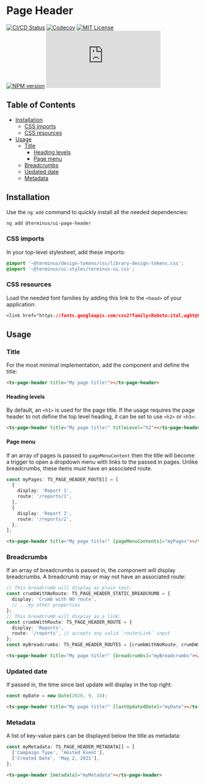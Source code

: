 <h1>Page Header</h1>

[![CI/CD Status][github-action-badge]][github-action-link] [![Codecov][codecov-badge]][codecov-project] [![MIT License][license-image]][license-url]  
[![NPM version][npm-version-image]][npm-package] [![Library size][file-size-badge]][raw-distribution-js]

<!-- START doctoc generated TOC please keep comment here to allow auto update -->
<!-- DON'T EDIT THIS SECTION, INSTEAD RE-RUN doctoc TO UPDATE -->
## Table of Contents

- [Installation](#installation)
  - [CSS imports](#css-imports)
  - [CSS resources](#css-resources)
- [Usage](#usage)
  - [Title](#title)
    - [Heading levels](#heading-levels)
    - [Page menu](#page-menu)
  - [Breadcrumbs](#breadcrumbs)
  - [Updated date](#updated-date)
  - [Metadata](#metadata)

<!-- END doctoc generated TOC please keep comment here to allow auto update -->

## Installation

Use the `ng add` command to quickly install all the needed dependencies:

```bash
ng add @terminus/ui-page-header
```

### CSS imports

In your top-level stylesheet, add these imports:

```css
@import '~@terminus/design-tokens/css/library-design-tokens.css';
@import '~@terminus/ui-styles/terminus-ui.css';
```  

### CSS resources

Load the needed font families by adding this link to the `<head>` of your application:

```css
<link href="https://fonts.googleapis.com/css2?family=Roboto:ital,wght@0,400;0,500;0,700;1,400&display=swap" rel="stylesheet">
```

## Usage

### Title

For the most minimal implementation, add the component and define the title:

```html
<ts-page-header title="My page title!"></ts-page-header>
```

#### Heading levels

By default, an `<h1>` is used for the page title. If the usage requires the page header to not define the top level
heading, it can be set to use `<h2>` or `<h3>`:

```html
<ts-page-header title="My page title!" titleLevel="h2"></ts-page-header>
```

#### Page menu

If an array of pages is passed to `pageMenuContent` then the title will become a trigger to open a dropdown menu with
links to the passed in pages. Unlike breadcrumbs, these items _must_ have an associated route.

```typescript
const myPages: TS_PAGE_HEADER_ROUTE[] = [
  {
    display: 'Report 1',
    route: '/reports/1',
  },
  {
    display: 'Report 2',
    route: '/reports/2',
  },
];
```

```html
<ts-page-header title="My page title!" [pageMenuContents]="myPages"></ts-page-header>
```

### Breadcrumbs

If an array of breadcrumbs is passed in, the component will display breadcrumbs. A breadcrumb may or may not have an
associated route:

```typescript
// This breadcrumb will display as plain text:
const crumbWithNoRoute: TS_PAGE_HEADER_STATIC_BREADCRUMB = {
  display: 'Crumb with NO route',
  // ...my other properties
};
// This breadcrumb will display as a link:
const crumbWithRoute: TS_PAGE_HEADER_ROUTE = {
  display: 'Reports',
  route: '/reports', // accepts any valid `routerLink` input
};
const myBreadcrumbs: TS_PAGE_HEADER_ROUTES = [crumbWithNoRoute, crumbWithRoute];
```

```html
<ts-page-header title="My page title!" [breadcrumbs]="myBreadcrumbs"></ts-page-header>
```

### Updated date

If passed in, the time since last update will display in the top right:

```typescript
const myDate = new Date(2020, 9, 14);
```

```html
<ts-page-header title="My page title!" [lastUpdatedDate]="myDate"></ts-page-header>
```

### Metadata

A list of key-value pairs can be displayed below the title as metadata:

```typescript
const myMetadata: TS_PAGE_HEADER_METADATA[] = [
  ['Campaign Type', 'Hosted Event'],
  ['Created Date', 'May 2, 2021'],
];
```

```html
<ts-page-header [metadata]="myMetadata"></ts-page-header>
```

<!-- Links -->
[license-url]:         https://github.com/GetTerminus/terminus-oss/blob/release/LICENSE
[license-image]:       http://img.shields.io/badge/license-MIT-blue.svg
[codecov-project]:     https://codecov.io/gh/GetTerminus/terminus-oss
[codecov-badge]:       https://codecov.io/gh/GetTerminus/terminus-oss/branch/release/graph/badge.svg
[npm-version-image]:   http://img.shields.io/npm/v/@terminus/ui-page-header.svg
[npm-package]:         https://www.npmjs.com/package/@terminus/ui-page-header
[github-action-badge]: https://github.com/GetTerminus/terminus-oss/workflows/Release%20CI/badge.svg
[github-action-link]:  https://github.com/GetTerminus/terminus-oss/actions?query=workflow%3A%22CI+Release%22
[file-size-badge]:     http://img.badgesize.io/https://unpkg.com/@terminus/ui-page-header/bundles/terminus-ui-page-header.umd.min.js?compression=gzip
[raw-distribution-js]: https://unpkg.com/@terminus/ui-paginator/bundles/terminus-ui-page-header.umd.js
